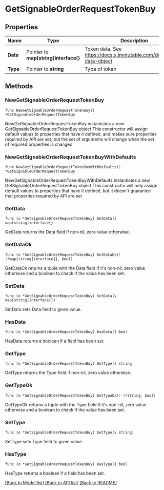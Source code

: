 # GetSignableOrderRequestTokenBuy

## Properties

Name | Type | Description | Notes
------------ | ------------- | ------------- | -------------
**Data** | Pointer to **map[string]interface{}** | Token data. See https://docs.x.immutable.com/docs/token-data-object | [optional] 
**Type** | Pointer to **string** | Type of token | [optional] 

## Methods

### NewGetSignableOrderRequestTokenBuy

`func NewGetSignableOrderRequestTokenBuy() *GetSignableOrderRequestTokenBuy`

NewGetSignableOrderRequestTokenBuy instantiates a new GetSignableOrderRequestTokenBuy object
This constructor will assign default values to properties that have it defined,
and makes sure properties required by API are set, but the set of arguments
will change when the set of required properties is changed

### NewGetSignableOrderRequestTokenBuyWithDefaults

`func NewGetSignableOrderRequestTokenBuyWithDefaults() *GetSignableOrderRequestTokenBuy`

NewGetSignableOrderRequestTokenBuyWithDefaults instantiates a new GetSignableOrderRequestTokenBuy object
This constructor will only assign default values to properties that have it defined,
but it doesn't guarantee that properties required by API are set

### GetData

`func (o *GetSignableOrderRequestTokenBuy) GetData() map[string]interface{}`

GetData returns the Data field if non-nil, zero value otherwise.

### GetDataOk

`func (o *GetSignableOrderRequestTokenBuy) GetDataOk() (*map[string]interface{}, bool)`

GetDataOk returns a tuple with the Data field if it's non-nil, zero value otherwise
and a boolean to check if the value has been set.

### SetData

`func (o *GetSignableOrderRequestTokenBuy) SetData(v map[string]interface{})`

SetData sets Data field to given value.

### HasData

`func (o *GetSignableOrderRequestTokenBuy) HasData() bool`

HasData returns a boolean if a field has been set.

### GetType

`func (o *GetSignableOrderRequestTokenBuy) GetType() string`

GetType returns the Type field if non-nil, zero value otherwise.

### GetTypeOk

`func (o *GetSignableOrderRequestTokenBuy) GetTypeOk() (*string, bool)`

GetTypeOk returns a tuple with the Type field if it's non-nil, zero value otherwise
and a boolean to check if the value has been set.

### SetType

`func (o *GetSignableOrderRequestTokenBuy) SetType(v string)`

SetType sets Type field to given value.

### HasType

`func (o *GetSignableOrderRequestTokenBuy) HasType() bool`

HasType returns a boolean if a field has been set.


[[Back to Model list]](../README.md#documentation-for-models) [[Back to API list]](../README.md#documentation-for-api-endpoints) [[Back to README]](../README.md)


